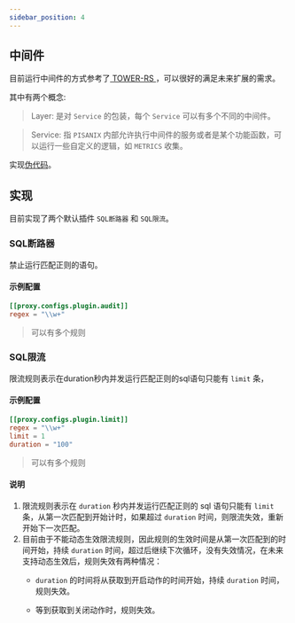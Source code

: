```yaml
---
sidebar_position: 4
---
```


## 中间件

目前运行中间件的方式参考了[ TOWER-RS ](https://github.com/tower-rs/tower.git)，可以很好的满足未来扩展的需求。

其中有两个概念:
> Layer:  是对 `Service` 的包装，每个 `Service` 可以有多个不同的中间件。

> Service: 指 `PISANIX` 内部允许执行中间件的服务或者是某个功能函数，可以运行一些自定义的逻辑，如 `METRICS` 收集。

实现[伪代码](https://play.rust-lang.org/?version=stable&mode=debug&edition=2018&gist=0db8ca6f72096c7a74682085a66e3270)。

## 实现
目前实现了两个默认插件 `SQL断路器` 和 `SQL限流`。

### SQL断路器
禁止运行匹配正则的语句。

#### 示例配置
``` toml
[[proxy.configs.plugin.audit]]
regex = "\\w+"
```

> 可以有多个规则

### SQL限流
限流规则表示在duration秒内并发运行匹配正则的sql语句只能有 `limit` 条，

#### 示例配置
``` toml
[[proxy.configs.plugin.limit]]
regex = "\\w+"    
limit = 1
duration = "100"
```

> 可以有多个规则

#### 说明

1. 限流规则表示在 `duration` 秒内并发运行匹配正则的 sql 语句只能有 `limit` 条，从第一次匹配到开始计时，如果超过 `duration` 时间，则限流失效，重新开始下一次匹配。
2. 目前由于不能动态生效限流规则，因此规则的生效时间是从第一次匹配到的时间开始，持续 `duration` 时间，超过后继续下次循环，没有失效情况，在未来支持动态生效后，规则失效有两种情况：
    -  `duration` 的时间将从获取到开启动作的时间开始，持续 `duration` 时间，规则失效。

    -  等到获取到关闭动作时，规则失效。
